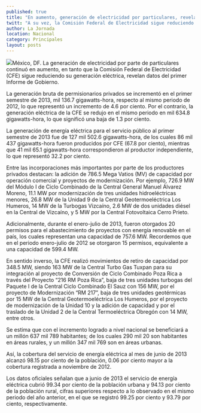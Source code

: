 ```yaml
---
published: true
title: "En aumento, generación de electricidad por particulares, revelan datos de Informe"
twitt: "A su vez, la Comisión Federal de Electricidad sigue reduciendo su generación eléctrica, señalan datos del primer Informe de Gobierno."
author: La Jornada
location: Nacional
category: Principales
layout: posts
---
```


![](http://i.imgur.com/F5tFkcjm.jpg)México, DF. La generación de electricidad por parte de particulares continuó en aumento, en tanto que la Comisión Federal de Electricidad (CFE) sigue reduciendo su generación eléctrica, revelan datos del primer Informe de Gobierno.

La generación bruta de permisionarios privados se incrementó en el primer semestre de 2013, mil 136.7 gigawatts-hora, respecto al mismo periodo de 2012, lo que representó un incremento de 4.6 por ciento. Por el contrario, la generación eléctrica de la CFE se redujo en el mismo periodo en mil 634.8 gigawatts-hora, lo que significó una baja de 1.3 por ciento.

La generación de energía eléctrica para el servicio público al primer semestre de 2013 fue de 127 mil 502.6 gigawatts-hora, de los cuales 86 mil 437 gigawatts-hora fueron producidos por CFE (67.8 por ciento), mientras que 41 mil 65.1 gigawatts-hora correspondieron al productor independiente, lo que representó 32.2 por ciento.

Entre las incorporaciones más importantes por parte de los productores privados destacan: la adición de 786.5 Mega Vatios (MV) de capacidad por operación comercial y proyectos de modernización. Por ejemplo, 726.9 MW del Módulo I de Ciclo Combinado de la Central General Manuel Álvarez Moreno, 11.1 MW por modernización de tres unidades hidroeléctricas menores, 26.8 MW de la Unidad 9 de la Central Geotermoeléctrica Los Humeros, 14 MW de la Turbogas Vizcaíno, 2.6 MW de dos unidades diésel en la Central de Vizcaíno, y 5 MW por la Central Fotovoltaica Cerro Prieto.

Adicionalmente, durante el enero-julio de 2013, fueron otorgados 20 permisos para el abastecimiento de proyectos con energía renovable en el país, los cuales representan una capacidad de 757.6 MW. Recordemos que en el periodo enero-julio de 2012 se otorgaron 15 permisos, equivalente a una capacidad de 599.4 MW.

En sentido inverso, la CFE realizó movimientos de retiro de capacidad por 348.5 MW, siendo 163 MW de la Central Turbo Gas Tuxpan para su integración al proyecto de Conversión de Ciclo Combinado Poza Rica a través del Proyecto “216 RM Poza Rica”, baja de tres unidades turbogas del Paquete I de la Central Ciclo Combinado El Sauz con 156 MW, por el proyecto de Modernización “RM 217”, baja de tres unidades geotérmicas por 15 MW de la Central Geotermoeléctrica Los Humeros, por el proyecto de modernización de la Unidad 10 y la adición de capacidad y por el traslado de la Unidad 2 de la Central Termoeléctrica Obregón con 14 MW, entre otros.

Se estima que con el incremento logrado a nivel nacional se beneficiará a un millón 637 mil 789 habitantes; de los cuales 290 mil 20 son habitantes en áreas rurales, y un millón 347 mil 769 son en áreas urbanas.

Así, la cobertura del servicio de energía eléctrica al mes de junio de 2013 alcanzó 98.15 por ciento de la población, 0.06 por ciento mayor a la cobertura registrada a noviembre de 2012.

Los datos oficiales señalan que a junio de 2013 el servicio de energía eléctrica cubrió 99.34 por ciento de la población urbana y 94.13 por ciento de la población rural, cifras superiores respecto a lo observado en el mismo periodo del año anterior, en el que se registró 99.25 por ciento y 93.79 por ciento, respectivamente.
